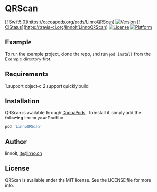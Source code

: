# QRScan

[!
    [Swift5.0](https://img.shields.io/cocoapods/p/LinnoQRScan.svg?style=flat)](https://cocoapods.org/pods/LinnoQRScan)
[![Version](https://img.shields.io/cocoapods/v/LinnoQRScan.svg?style=flat)](https://cocoapods.org/pods/LinnoQRScan)
[!
    [CIStatus](https://img.shields.io/travis/linnoIt/LinnoQRScan.svg?style=flat)](https://travis-ci.org/linnoIt/LinnoQRScan)
[![License](https://img.shields.io/cocoapods/l/LinnoQRScan.svg?style=flat)](https://cocoapods.org/pods/LinnoQRScan)
[![Platform](https://img.shields.io/cocoapods/p/LinnoQRScan.svg?style=flat)](https://cocoapods.org/pods/LinnoQRScan)


## Example

To run the example project, clone the repo, and run `pod install` from the Example directory first.

## Requirements

1.support object-c
2.support quickly build

## Installation

QRScan is available through [CocoaPods](https://cocoapods.org). To install
it, simply add the following line to your Podfile:

```ruby
pod 'LinnoQRScan'
```

## Author

linnoIt, it@linno.cn

## License

QRScan is available under the MIT license. See the LICENSE file for more info.
